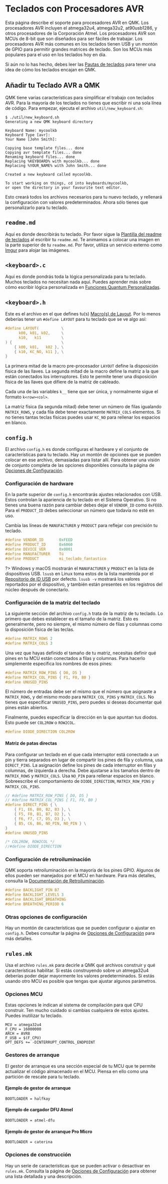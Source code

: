 # Teclados con Procesadores AVR

Esta página describe el soporte para procesadores AVR en QMK. Los procesadores AVR incluyen el atmega32u4, atmega32u2, at90usb1286, y otros procesadores de la Corporación Atmel. Los procesadores AVR son MCUs de 8-bit que son diseñados para ser fáciles de trabajar. Los procesadores AVR más comunes en los teclados tienen USB y un montón de GPIO para permitir grandes matrices de teclado. Son los MCUs más populares para el uso en los teclados hoy en día.

Si aún no lo has hecho, debes leer las [Pautas de teclados](hardware_keyboard_guidelines.md) para tener una idea de cómo los teclados encajan en QMK.

## Añadir tu Teclado AVR a QMK

QMK tiene varias características para simplificar el trabajo con teclados AVR. Para la mayoría de los teclados no tienes que escribir ni una sola línea de código. Para empezar, ejecuta el archivo `util/new_keyboard.sh`:

```
$ ./util/new_keyboard.sh
Generating a new QMK keyboard directory

Keyboard Name: mycoolkb
Keyboard Type [avr]: 
Your Name [John Smith]: 

Copying base template files... done
Copying avr template files... done
Renaming keyboard files... done
Replacing %KEYBOARD% with mycoolkb... done
Replacing %YOUR_NAME% with John Smith... done

Created a new keyboard called mycoolkb.

To start working on things, cd into keyboards/mycoolkb,
or open the directory in your favourite text editor.
```

Esto creará todos los archivos necesarios para tu nuevo teclado, y rellenará la configuración con valores predeterminados. Ahora sólo tienes que personalizarlo para tu teclado. 

## `readme.md`

Aquí es donde describirás tu teclado. Por favor sigue la [Plantilla del readme de teclados](documentation_templates.md#keyboard-readmemd-template) al escribir tu `readme.md`. Te animamos a colocar una imagen en la parte superior de tu `readme.md`. Por favor, utiliza un servicio externo como [Imgur](https://imgur.com) para alojar las imágenes.

## `<keyboard>.c`

Aquí es donde pondrás toda la lógica personalizada para tu teclado. Muchos teclados no necesitan nada aquí. Puedes aprender más sobre cómo escribir lógica personalizada en [Funciones Quantum Personalizadas](custom_quantum_functions.md).

## `<keyboard>.h`

Este es el archivo en el que defines tu(s) [Macro(s) de Layout](feature_layouts.md). Por lo menos deberías tener un `#define LAYOUT` para tu teclado que se ve algo así:

```c
#define LAYOUT(          \
      k00, k01, k02,     \
      k10,   k11         \
) {                      \
    { k00, k01,   k02 }, \
    { k10, KC_NO, k11 }, \
}
```

La primera mitad de la macro pre-procesador `LAYOUT` define la disposición física de las llaves. La segunda mitad de la macro define la matriz a la que están conectados los interruptores. Esto te permite tener una disposición física de las llaves que difiere de la matriz de cableado.

Cada una de las variables `k__` tiene que ser única, y normalmente sigue el formato `k<row><col>`.

La matriz física (la segunda mitad) debe tener un número de filas igualando `MATRIX_ROWS`, y cada fila debe tener exactamente `MATRIX_COLS` elementos. Si no tienes tantas teclas físicas puedes usar `KC_NO` para rellenar los espacios en blanco.

## `config.h`

El archivo `config.h` es donde configuras el hardware y el conjunto de características para tu teclado. Hay un montón de opciones que se pueden colocar en ese archivo, demasiadas para listar allí. Para obtener una visión de conjunto completa de las opciones disponibles consulta la página de [Opciones de Configuración](config_options.md).

### Configuración de hardware


En la parte superior de `config.h` encontrarás ajustes relacionados con USB. Estos controlan la apariencia de tu teclado en el Sistema Operativo. Si no tienes una buena razón para cambiar debes dejar el `VENDOR_ID` como `0xFEED`. Para el `PRODUCT_ID` debes seleccionar un número que todavía no esté en uso.

Cambia las líneas de `MANUFACTURER` y `PRODUCT` para reflejar con precisión tu teclado.

```c
#define VENDOR_ID       0xFEED
#define PRODUCT_ID      0x6060
#define DEVICE_VER      0x0001
#define MANUFACTURER    Tú
#define PRODUCT         mi_teclado_fantastico
```

?> Windows y macOS mostrarán el `MANUFACTURER` y `PRODUCT` en la lista de dispositivos USB. `lsusb` en Linux toma estos de la lista mantenida por el [Repositorio de ID USB](http://www.linux-usb.org/usb-ids.html) por defecto. `lsusb -v` mostrará los valores reportados por el dispositivo, y también están presentes en los registros del núcleo después de conectarlo.

### Configuración de la matriz del teclado

La siguiente sección del archivo `config.h` trata de la matriz de tu teclado. Lo primero que debes establecer es el tamaño de la matriz. Esto es generalmente, pero no siempre, el mismo número de filas y columnas como la disposición física de las teclas.

```c
#define MATRIX_ROWS 2
#define MATRIX_COLS 3
```

Una vez que hayas definido el tamaño de tu matriz, necesitas definir qué pines en tu MCU están conectados a filas y columnas. Para hacerlo simplemente especifica los nombres de esos pines:

```c
#define MATRIX_ROW_PINS { D0, D5 }
#define MATRIX_COL_PINS { F1, F0, B0 }
#define UNUSED_PINS
```

El número de entradas debe ser el mismo que el número que asignaste a `MATRIX_ROWS`, y del mismo modo para `MATRIX_COL_PINS` y `MATRIX_COLS`. No tienes que especificar `UNUSED_PINS`, pero puedes si deseas documentar qué pines están abiertos.

Finalmente, puedes especificar la dirección en la que apuntan tus diodos. Esto puede ser `COL2ROW` o `ROW2COL`.

```c
#define DIODE_DIRECTION COL2ROW
```

#### Matriz de patas directas
Para configurar un teclado en el que cada interruptor está conectado a un pin y tierra separados en lugar de compartir los pines de fila y columna, usa `DIRECT_PINS`. La asignación define los pines de cada interruptor en filas y columnas, de izquierda a derecha. Debe ajustarse a los tamaños dentro de `MATRIX_ROWS` y `MATRIX_COLS`. Usa `NO_PIN` para rellenar espacios en blanco. Sobreescribe el comportamiento de `DIODE_DIRECTION`, `MATRIX_ROW_PINS` y `MATRIX_COL_PINS`.

```c
// #define MATRIX_ROW_PINS { D0, D5 }
// #define MATRIX_COL_PINS { F1, F0, B0 }
#define DIRECT_PINS { \
    { F1, E6, B0, B2, B3 }, \
    { F5, F0, B1, B7, D2 }, \
    { F6, F7, C7, D5, D3 }, \
    { B5, C6, B6, NO_PIN, NO_PIN } \
}
#define UNUSED_PINS

/* COL2ROW, ROW2COL */
//#define DIODE_DIRECTION
```

### Configuración de retroiluminación

QMK soporta retroiluminación en la mayoría de los pines GPIO. Algunos de ellos pueden ser manejados por el MCU en hardware. Para más detalles, consulta la [Documentación de Retroiluminación](feature_backlight.md).

```c
#define BACKLIGHT_PIN B7
#define BACKLIGHT_LEVELS 3
#define BACKLIGHT_BREATHING
#define BREATHING_PERIOD 6
```

### Otras opciones de configuración

Hay un montón de características que se pueden configurar o ajustar en `config.h`. Debes consultar la página de [Opciones de Configuración](config_options.md) para más detalles.

## `rules.mk`

Usa el archivo `rules.mk` para decirle a QMK qué archivos construir y qué características habilitar. Si estás construyendo sobre un atmega32u4 deberías poder dejar mayormente los valores predeterminados. Si estás usando otro MCU es posible que tengas que ajustar algunos parámetros.

### Opciones MCU

Estas opciones le indican al sistema de compilación para qué CPU construir. Ten mucho cuidado si cambias cualquiera de estos ajustes. Puedes inutilizar tu teclado.

```make
MCU = atmega32u4
F_CPU = 16000000
ARCH = AVR8
F_USB = $(F_CPU)
OPT_DEFS += -DINTERRUPT_CONTROL_ENDPOINT
```

### Gestores de arranque

El gestor de arranque es una sección especial de tu MCU que te permite actualizar el código almacenado en el MCU. Piensa en ello como una partición de rescate para tu teclado.

#### Ejemplo de gestor de arranque

```make
BOOTLOADER = halfkay
```

#### Ejemplo de cargador DFU Atmel

```make
BOOTLOADER = atmel-dfu
```

#### Ejemplo de gestor de arranque Pro Micro

```make
BOOTLOADER = caterina
```

### Opciones de construcción

Hay un serie de características que se pueden activar o desactivar en `rules.mk`. Consulta la página de [Opciones de Configuración](config_options.md#feature-options) para obtener una lista detallada y una descripción.
